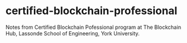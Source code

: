 # certified-blockchain-professional
Notes from Certified Blockchain Pofessional program at The Blockchain Hub, Lassonde School of Engineering, York University.
